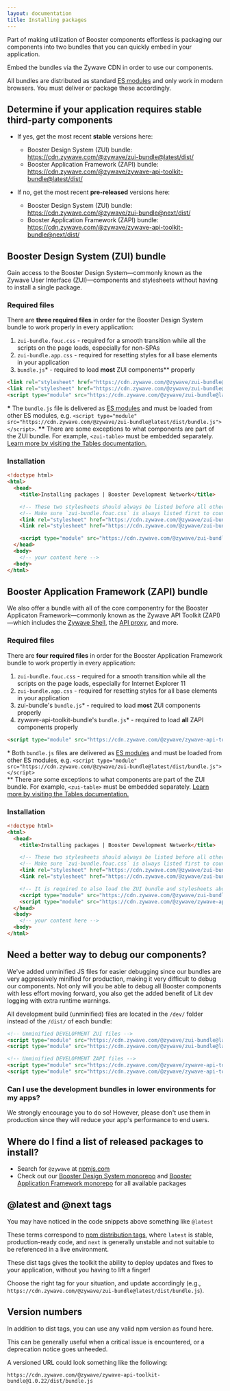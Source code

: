```yaml
---
layout: documentation
title: Installing packages
---
```

Part of making utilization of Booster components effortless is packaging our components into two bundles that you can quickly embed in your application.

Embed the bundles via the Zywave CDN in order to use our components.

<docs-spacer size="small"></docs-spacer>

<docs-note>All bundles are distributed as standard [ES modules](https://developer.mozilla.org/en-US/docs/Web/JavaScript/Guide/Modules) and only work in modern browsers. You must deliver or package these accordingly.</docs-note>

<docs-spacer></docs-spacer>

## Determine if your application requires stable third-party components

* If yes, get the most recent **stable** versions here:

  * Booster Design System (ZUI) bundle: <https://cdn.zywave.com/@zywave/zui-bundle@latest/dist/>
  * Booster Application Framework (ZAPI) bundle: <https://cdn.zywave.com/@zywave/zywave-api-toolkit-bundle@latest/dist/>
* If no, get the most recent **pre-released** versions here:

  * Booster Design System (ZUI) bundle: <https://cdn.zywave.com/@zywave/zui-bundle@next/dist/>
  * Booster Application Framework (ZAPI) bundle: <https://cdn.zywave.com/@zywave/zywave-api-toolkit-bundle@next/dist/>

<docs-spacer></docs-spacer>

## Booster Design System (ZUI) bundle

Gain access to the Booster Design System&mdash;commonly known as the Zywave User Interface (ZUI)&mdash;components and stylesheets without having to install a single package.

<docs-spacer size="small"></docs-spacer>

### Required files

There are **three required files** in order for the Booster Design System bundle to work properly in every application:

1. `zui-bundle.fouc.css` - required for a smooth transition while all the scripts on the page loads, especially for non-SPAs
2. `zui-bundle.app.css` - required for resetting styles for all base elements in your application
3. `bundle.js`* - required to load **most** ZUI components\*\* properly

```html
<link rel="stylesheet" href="https://cdn.zywave.com/@zywave/zui-bundle@latest/dist/css/zui-bundle.fouc.css" />
<link rel="stylesheet" href="https://cdn.zywave.com/@zywave/zui-bundle@latest/dist/css/zui-bundle.app.css" />
<script type="module" src="https://cdn.zywave.com/@zywave/zui-bundle@latest/dist/bundle.js"></script>
```

<docs-spacer size="small"></docs-spacer>

<docs-note><strong>*</strong> The `bundle.js` file is delivered as [ES modules](https://developer.mozilla.org/en-US/docs/Web/JavaScript/Guide/Modules) and must be loaded from other ES modules, e.g. `<script type="module" src="https://cdn.zywave.com/@zywave/zui-bundle@latest/dist/bundle.js"></script>`.
<strong>\*\*</strong> There are some exceptions to what components are part of the ZUI bundle. For example, `<zui-table>` must be embedded separately. [Learn more by visiting the Tables documentation.](/design-system/components/tables/)</docs-note>

<docs-spacer size="small"></docs-spacer>

### Installation

```html
<!doctype html>
<html>
  <head>
    <title>Installing packages | Booster Development Network</title>

    <!-- These two stylesheets should always be listed before all other application styles -->
    <!-- Make sure `zui-bundle.fouc.css` is always listed first to counter FOUC -->
    <link rel="stylesheet" href="https://cdn.zywave.com/@zywave/zui-bundle@latest/dist/css/zui-bundle.fouc.css" />
    <link rel="stylesheet" href="https://cdn.zywave.com/@zywave/zui-bundle@latest/dist/css/zui-bundle.app.css" />

    <script type="module" src="https://cdn.zywave.com/@zywave/zui-bundle@latest/dist/bundle.js"></script>
  </head>
  <body>
    <!-- your content here -->
  <body>
</html>
```

<docs-spacer></docs-spacer>

## Booster Application Framework (ZAPI) bundle

We also offer a bundle with all of the core componentry for the Booster Applicaton Framework&mdash;commonly known as the Zywave API Toolkit (ZAPI)&mdash;which includes the [Zywave Shell](/application-framework/components/shell/), the [API proxy](/application-framework/components/api-proxy/), and more.

<docs-spacer size="small"></docs-spacer>

### Required files

There are **four required files** in order for the Booster Application Framework bundle to work propertly in every application:

1. `zui-bundle.fouc.css` - required for a smooth transition while all the scripts on the page loads, especially for Internet Explorer 11
2. `zui-bundle.app.css` - required for resetting styles for all base elements in your application
3. zui-bundle's `bundle.js`* - required to load **most** ZUI components properly
4. zywave-api-toolkit-bundle's `bundle.js`* - required to load **all** ZAPI components properly

```html
<script type="module" src="https://cdn.zywave.com/@zywave/zywave-api-toolkit-bundle@latest/dist/bundle.js"></script>
```

<docs-spacer size="small"></docs-spacer>

<docs-note>* Both `bundle.js` files are delivered as [ES modules](https://developer.mozilla.org/en-US/docs/Web/JavaScript/Guide/Modules) and must be loaded from other ES modules, e.g. `<script type="module" src="https://cdn.zywave.com/@zywave/zui-bundle@latest/dist/bundle.js"></script>`<br>
\*\* There are some exceptions to what components are part of the ZUI bundle. For example, `<zui-table>` must be embedded separately. [Learn more by visiting the Tables documentation.](/design-system/components/tables/)</docs-note>

<docs-spacer size="small"></docs-spacer>

### Installation

```html
<!doctype html>
<html>
  <head>
    <title>Installing packages | Booster Development Network</title>

    <!-- These two stylesheets should always be listed before all other application styles -->
    <!-- Make sure `zui-bundle.fouc.css` is always listed first to counter FOUC -->
    <link rel="stylesheet" href="https://cdn.zywave.com/@zywave/zui-bundle@latest/dist/css/zui-bundle.fouc.css" />
    <link rel="stylesheet" href="https://cdn.zywave.com/@zywave/zui-bundle@latest/dist/css/zui-bundle.app.css" />

    <!-- It is required to also load the ZUI bundle and stylesheets above, especially for Zywave Shell usage -->
    <script type="module" src="https://cdn.zywave.com/@zywave/zui-bundle@latest/dist/bundle.js"></script>
    <script type="module" src="https://cdn.zywave.com/@zywave/zywave-api-toolkit-bundle@latest/dist/bundle.js"></script>
  </head>
  <body>
    <!-- your content here -->
  <body>
</html>
```

<docs-spacer></docs-spacer>

## Need a better way to debug our components?

We've added unminified JS files for easier debugging since our bundles are very aggressively minified for production, making it very difficult to debug our components. Not only will you be able to debug all Booster components with less effort moving forward, you also get the added benefit of Lit dev logging with extra runtime warnings.

All development build (unminified) files are located in the `/dev/` folder instead of the `/dist/` of each bundle:

```html
<!-- Unminified DEVELOPMENT ZUI files -->
<script type="module" src="https://cdn.zywave.com/@zywave/zui-bundle@latest/dev/bundle.js"></script>
<script type="module" src="https://cdn.zywave.com/@zywave/zui-bundle@latest/dev/components/table.js"></script>

<!-- Unminified DEVELOPMENT ZAPI files -->
<script type="module" src="https://cdn.zywave.com/@zywave/zywave-api-toolkit-bundle@latest/dev/bundle.js"></script>
<script type="module" src="https://cdn.zywave.com/@zywave/zywave-api-toolkit-bundle@latest/dev/components/api-proxy.js"></script>
```

<docs-spacer size="small"></docs-spacer>

### Can I use the development bundles in lower environments for my apps?

We strongly encourage you to do so! However, please don't use them in production since they will reduce your app's performance to end users.

<docs-spacer></docs-spacer>

## Where do I find a list of released packages to install?

* Search for `@zywave` at [npmjs.com](https://www.npmjs.com/search?q=%40zywave)
* Check out our [Booster Design System monorepo](https://gitlab.com/zywave/devkit/web-sdk/zui) and [Booster Application Framework monorepo](https://gitlab.com/zywave/devkit/web-sdk/zywave-api-toolkit) for all available packages

<docs-spacer></docs-spacer>

## @latest and @next tags

You may have noticed in the code snippets above something like `@latest`

These terms correspond to [npm distribution tags](https://docs.npmjs.com/cli/v7/commands/npm-dist-tag), where `latest` is stable, production-ready code, and `next` is generally unstable and not suitable to be referenced in a live environment.

These dist tags gives the toolkit the ability to deploy updates and fixes to your application, without you having to lift a finger!

Choose the right tag for your situation, and update accordingly (e.g., `https://cdn.zywave.com/@zywave/zui-bundle@latest/dist/bundle.js`).

<docs-spacer></docs-spacer>

## Version numbers

In addition to dist tags, you can use any valid npm version as found here.

This can be generally useful when a critical issue is encountered, or a deprecation notice goes unheeded.

A versioned URL could look something like the following:

```
https://cdn.zywave.com/@zywave/zywave-api-toolkit-bundle@1.0.22/dist/bundle.js
```